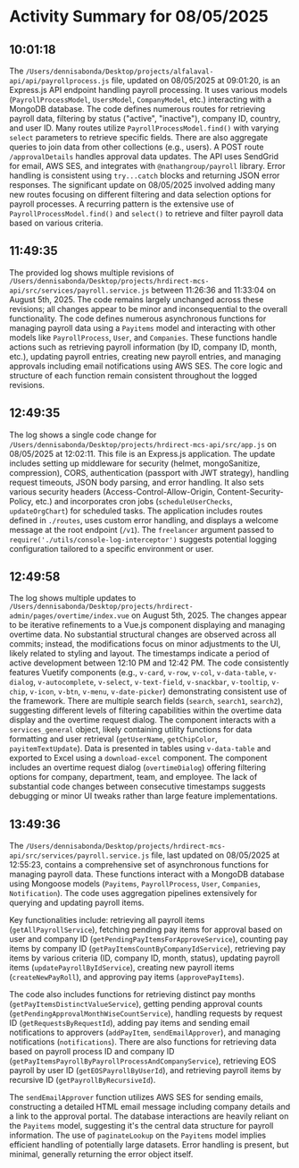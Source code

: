 # Activity Summary for 08/05/2025

## 10:01:18
The `/Users/dennisabonda/Desktop/projects/alfalaval-api/api/payrollprocess.js` file, updated on 08/05/2025 at 09:01:20, is an Express.js API endpoint handling payroll processing.  It uses various models (`PayrollProcessModel`, `UsersModel`, `CompanyModel`, etc.) interacting with a MongoDB database.  The code defines numerous routes for retrieving payroll data,  filtering by status ("active", "inactive"), company ID, country, and user ID.  Many routes utilize `PayrollProcessModel.find()` with varying `select` parameters to retrieve specific fields.  There are also aggregate queries to join data from other collections (e.g., users).  A POST route `/approvalDetails` handles approval data updates. The API uses SendGrid for email, AWS SES, and  integrates with  `@nathangroup/payroll` library.  Error handling is consistent using `try...catch` blocks and returning JSON error responses.  The significant update on 08/05/2025 involved adding many new routes focusing on different filtering and data selection options for payroll processes. A recurring pattern is the extensive use of `PayrollProcessModel.find()` and `select()` to retrieve and filter payroll data based on various criteria.


## 11:49:35
The provided log shows multiple revisions of `/Users/dennisabonda/Desktop/projects/hrdirect-mcs-api/src/services/payroll.service.js` between 11:26:36 and 11:33:04 on August 5th, 2025.  The code remains largely unchanged across these revisions; all changes appear to be minor and inconsequential to the overall functionality.  The code defines numerous asynchronous functions for managing payroll data using a `Payitems` model and interacting with other models like `PayrollProcess`, `User`, and `Companies`.  These functions handle actions such as retrieving payroll information (by ID, company ID, month, etc.), updating payroll entries, creating new payroll entries, and managing approvals including email notifications using AWS SES.  The core logic and structure of each function remain consistent throughout the logged revisions.


## 12:49:35
The log shows a single code change for `/Users/dennisabonda/Desktop/projects/hrdirect-mcs-api/src/app.js` on 08/05/2025 at 12:02:11.  This file is an Express.js application.  The update includes setting up middleware for security (helmet, mongoSanitize, compression), CORS,  authentication (passport with JWT strategy),  handling request timeouts, JSON body parsing, and error handling.  It also sets various security headers (Access-Control-Allow-Origin, Content-Security-Policy, etc.) and incorporates cron jobs (`scheduleUserChecks`, `updateOrgChart`) for scheduled tasks.  The application includes routes defined in `./routes`, uses custom error handling, and displays a welcome message at the root endpoint (`/v1`).  The `freelancer` argument passed to `require('./utils/console-log-interceptor')` suggests potential logging configuration tailored to a specific environment or user.


## 12:49:58
The log shows multiple updates to `/Users/dennisabonda/Desktop/projects/hrdirect-admin/pages/overtime/index.vue` on August 5th, 2025.  The changes appear to be iterative refinements to a Vue.js component displaying and managing overtime data.  No substantial structural changes are observed across all commits; instead, the modifications focus on minor adjustments to the UI, likely related to styling and layout.  The timestamps indicate a period of active development between 12:10 PM and 12:42 PM. The code consistently features Vuetify components (e.g., `v-card`, `v-row`, `v-col`, `v-data-table`, `v-dialog`, `v-autocomplete`, `v-select`, `v-text-field`, `v-snackbar`, `v-tooltip`, `v-chip`, `v-icon`, `v-btn`, `v-menu`, `v-date-picker`) demonstrating consistent use of the framework.  There are multiple search fields (`search`, `search1`, `search2`), suggesting different levels of filtering capabilities within the overtime data display and the overtime request dialog.  The component interacts with a `services_general` object, likely containing utility functions for data formatting and user retrieval (`getUserName`, `getChipColor`, `payitemTextUpdate`).  Data is presented in tables using `v-data-table` and exported to Excel using a `download-excel` component.  The component includes an overtime request dialog (`overtimeDialog`) offering filtering options for company, department, team, and employee.  The lack of substantial code changes between consecutive timestamps suggests debugging or minor UI tweaks rather than large feature implementations.


## 13:49:36
The `/Users/dennisabonda/Desktop/projects/hrdirect-mcs-api/src/services/payroll.service.js` file, last updated on 08/05/2025 at 12:55:23, contains a comprehensive set of asynchronous functions for managing payroll data.  These functions interact with a MongoDB database using Mongoose models (`Payitems`, `PayrollProcess`, `User`, `Companies`, `Notification`).  The code uses aggregation pipelines extensively for querying and updating payroll items.

Key functionalities include: retrieving all payroll items (`getAllPayrollService`), fetching pending pay items for approval based on user and company ID (`getPendingPayItemsForApproveService`), counting pay items by company ID (`getPayItemsCountByCompanyIdService`), retrieving pay items by various criteria (ID, company ID, month, status), updating payroll items (`updatePayrollByIdService`), creating new payroll items (`createNewPayRoll`), and approving pay items (`approvePayItems`).

The code also includes functions for retrieving distinct pay months (`getPayItemsDistinctValueService`), getting pending approval counts (`getPendingApprovalMonthWiseCountService`), handling requests by request ID (`getRequestsByRequestId`), adding pay items and sending email notifications to approvers (`addPayItem`, `sendEmailApprover`), and managing notifications (`notifications`).  There are also functions for retrieving data based on payroll process ID and company ID (`getPayItemsPayrollByPayrollProcessAndCompanyService`), retrieving EOS payroll by user ID (`getEOSPayrollByUserId`), and retrieving payroll items by recursive ID (`getPayrollByRecursiveId`).

The `sendEmailApprover` function utilizes AWS SES for sending emails, constructing a detailed HTML email message including company details and a link to the approval portal.  The database interactions are heavily reliant on the `Payitems` model, suggesting it's the central data structure for payroll information.  The use of `paginateLookup` on the `Payitems` model implies efficient handling of potentially large datasets.  Error handling is present, but minimal, generally returning the error object itself.
